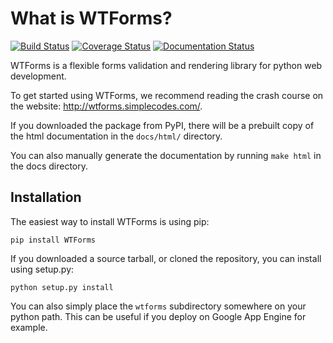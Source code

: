 What is WTForms?
================

[![Build Status](https://travis-ci.org/wtforms/wtforms.svg?branch=master)](https://travis-ci.org/wtforms/wtforms) [![Coverage Status](https://coveralls.io/repos/wtforms/wtforms/badge.svg?branch=master&service=github)](https://coveralls.io/github/wtforms/wtforms?branch=master) [![Documentation Status](https://readthedocs.org/projects/wtforms/badge/?version=latest)](http://wtforms.readthedocs.org/en/latest/?badge=latest)


WTForms is a flexible forms validation and rendering library for python web development.

To get started using WTForms, we recommend reading the crash course on the website: http://wtforms.simplecodes.com/.

If you downloaded the package from PyPI, there will be a prebuilt copy of the html documentation in the `docs/html/` directory.

You can also manually generate the documentation by running `make html` in the docs directory.

Installation
------------

The easiest way to install WTForms is using pip:

    pip install WTForms

If you downloaded a source tarball, or cloned the repository, you can install using setup.py:

    python setup.py install

You can also simply place the `wtforms` subdirectory somewhere on your python path. This can be useful if you deploy on Google App Engine for example.

